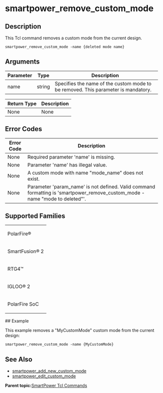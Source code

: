 # smartpower\_remove\_custom\_mode

## Description

This Tcl command removes a custom mode from the current design.

```
smartpower_remove_custom_mode -name {deleted mode name}
```

## Arguments

|Parameter|Type|Description|
|---------|----|-----------|
|name|string|Specifies the name of the custom mode to be removed. This parameter is mandatory.|

|Return Type|Description|
|-----------|-----------|
|None|None|

## Error Codes

|Error Code|Description|
|----------|-----------|
|None|Required parameter 'name' is missing.|
|None|Parameter 'name' has illegal value.|
|None|A custom mode with name "mode\_name" does not exist.|
|None|Parameter 'param\_name' is not defined. Valid command formatting is 'smartpower\_remove\_custom\_mode -name "mode to deleted"'.|

## Supported Families

<table id="GUID-FD49E458-6ACB-4C16-B691-8A94C7873E75"><tbody><tr><td>

PolarFire®

</td></tr><tr><td>

SmartFusion® 2

</td></tr><tr><td>

RTG4™

</td></tr><tr><td>

IGLOO® 2

</td></tr><tr><td>

PolarFire SoC

</td></tr></tbody>
</table>## Example

This example removes a "MyCustomMode" custom mode from the current design:

```
smartpower_remove_custom_mode -name {MyCustomMode}
```

## See Also

-   [smartpower\_add\_new\_custom\_mode](GUID-068B37BE-C31D-4129-9013-0541211EBC2E.md)
-   [smartpower\_edit\_custom\_mode](GUID-A410A719-9593-4BD5-B3D0-C163273EC360.md)

**Parent topic:**[SmartPower Tcl Commands](GUID-33C45F08-A467-4461-B5EF-8D86325E235A.md)

